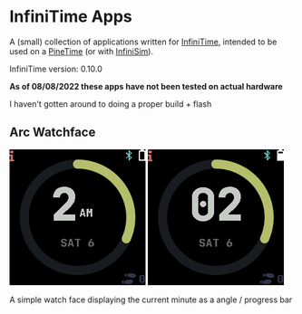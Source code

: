 # InfiniTime Apps

A (small) collection of applications written for [InfiniTime](https://github.com/InfiniTimeOrg/InfiniTime),
intended to be used on a [PineTime](https://pine64.org/pinetime) (or with [InfiniSim](https://github.com/InfiniTimeOrg/InfiniSim)).

InfiniTime version: 0.10.0

**As of 08/08/2022 these apps have not been tested on actual hardware**

I haven't gotten around to doing a proper build + flash



## Arc Watchface


![Arc Watchface 12hr](assets/WatchFaceArc-12hr.png)
![Arc Watchface 24hr](assets/WatchFaceArc-24hr.png)


A simple watch face displaying the current minute as a angle / progress bar

